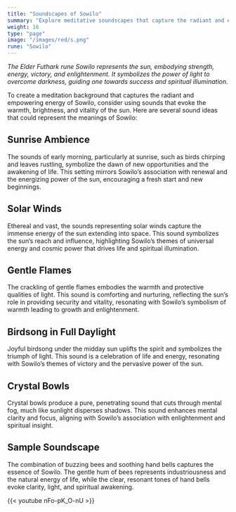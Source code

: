 ```yaml
---
title: "Soundscapes of Sowilo"
summary: "Explore meditative soundscapes that capture the radiant and empowering energy of the rune Sowilo. Enhance your meditation with the sunrise ambience of birds chirping and leaves rustling, the ethereal sounds of solar winds, and the comforting crackling of gentle flames. Experience the joyful birdsong of midday, and the pure, penetrating tones of crystal bowls. These sounds evoke the warmth, brightness, and vitality of the sun, reflecting Sowilo’s themes of renewal, energy, victory, and spiritual illumination."
weight: 16
type: "page"
image: "/images/red/s.png"
rune: "Sowilo"
---
```


*The Elder Futhark rune Sowilo represents the sun, embodying strength, energy, victory, and enlightenment. It symbolizes the power of light to overcome darkness, guiding one towards success and spiritual illumination.*

To create a meditation background that captures the radiant and empowering energy of Sowilo, consider using sounds that evoke the warmth, brightness, and vitality of the sun. Here are several sound ideas that could represent the meanings of Sowilo:

## Sunrise Ambience

The sounds of early morning, particularly at sunrise, such as birds chirping and leaves rustling, symbolize the dawn of new opportunities and the awakening of life. This setting mirrors Sowilo’s association with renewal and the energizing power of the sun, encouraging a fresh start and new beginnings.

## Solar Winds

Ethereal and vast, the sounds representing solar winds capture the immense energy of the sun extending into space. This sound symbolizes the sun’s reach and influence, highlighting Sowilo’s themes of universal energy and cosmic power that drives life and spiritual illumination.

## Gentle Flames

The crackling of gentle flames embodies the warmth and protective qualities of light. This sound is comforting and nurturing, reflecting the sun’s role in providing security and vitality, resonating with Sowilo’s symbolism of warmth leading to growth and enlightenment.

## Birdsong in Full Daylight

Joyful birdsong under the midday sun uplifts the spirit and symbolizes the triumph of light. This sound is a celebration of life and energy, resonating with Sowilo’s themes of victory and the pervasive power of the sun.

## Crystal Bowls

Crystal bowls produce a pure, penetrating sound that cuts through mental fog, much like sunlight disperses shadows. This sound enhances mental clarity and focus, aligning with Sowilo’s association with enlightenment and spiritual insight.

## Sample Soundscape

The combination of buzzing bees and soothing hand bells captures the essence of Sowilo. The gentle hum of bees represents industriousness and the natural energy of life, while the clear, resonant tones of hand bells evoke clarity, light, and spiritual awakening.

{{< youtube nFo-pK_O-nU >}}
